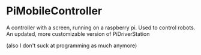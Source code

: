 # PiMobileController
A controller with a screen, running on a raspberry pi. Used to control robots. An updated, more customizable version of PiDriverStation

(also I don't suck at programming as much anymore)
